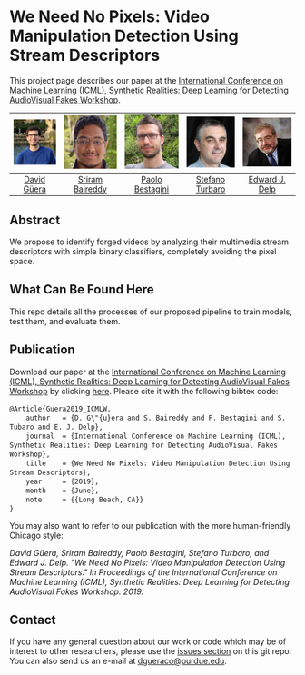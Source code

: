 # We Need No Pixels: Video Manipulation Detection Using Stream Descriptors

This project page describes our paper at the [International Conference on Machine Learning (ICML), Synthetic Realities: Deep Learning for Detecting AudioVisual Fakes Workshop](https://sites.google.com/view/audiovisualfakes-icml2019/).

| ![David Güera][image-david] | ![Sriram Baireddy][image-sriram] | ![Paolo Bestagini][image-paolo] |  ![Stefano Turbaro][image-stefano] | ![Edward J. Delp][image-delp] |
| :---: | :---: | :---: | :---: | :---: |
| [David Güera][web-david] | [Sriram Baireddy][web-sriram] | [Paolo Bestagini][web-paolo] |  [Stefano Turbaro][web-stefano] | [Edward J. Delp][web-delp] |

## Abstract

We propose to identify forged videos by analyzing their multimedia stream descriptors with simple binary classifiers, completely avoiding the pixel space.

## What Can Be Found Here

This repo details all the processes of our proposed pipeline to train models, test them, and evaluate them.

## Publication

Download our paper at the [International Conference on Machine Learning (ICML), Synthetic Realities: Deep Learning for Detecting AudioVisual Fakes Workshop](https://sites.google.com/view/audiovisualfakes-icml2019/) by clicking [here](https://arxiv.org/abs/1906.08743). Please cite it with the following bibtex code:

```
@Article{Guera2019_ICMLW,
    author   = {D. G\"{u}era and S. Baireddy and P. Bestagini and S. Tubaro and E. J. Delp},
    journal  = {International Conference on Machine Learning (ICML), Synthetic Realities: Deep Learning for Detecting AudioVisual Fakes Workshop},
    title    = {We Need No Pixels: Video Manipulation Detection Using Stream Descriptors},
    year     = {2019},
    month    = {June},
    note     = {{Long Beach, CA}}
}
```

You may also want to refer to our publication with the more human-friendly Chicago style:

*David Güera, Sriram Baireddy, Paolo Bestagini, Stefano Turbaro, and Edward J. Delp. "We Need No Pixels: Video Manipulation Detection Using Stream Descriptors." In Proceedings of the International Conference on Machine Learning (ICML), Synthetic Realities: Deep Learning for Detecting AudioVisual Fakes Workshop. 2019.*

## Contact

If you have any general question about our work or code which may be of interest to other researchers, please use the [issues section](https://github.com/dguera/fake-video-detection-without-pixels/issues)
on this git repo. You can also send us an e-mail at [dgueraco@purdue.edu](mailto:dgueraco@purdue.edu).


<!--Images-->
[image-sriram]: misc/images/sriram_baireddy.jpg "Sriram Baireddy"
[image-david]: misc/images/david_guera.jpg "David Güera"
[image-paolo]: misc/images/paolo_bestagini.png "Paolo Bestagini"
[image-stefano]: misc/images/stefano_tubaro.jpg "Stefano Turbaro"
[image-delp]: misc/images/edward_delp.jpg "Edward J. Delp"

[image-viper-logo]: misc/images/politecnico_milano_logo.png
[image-purdue-logo]: misc/images/purdue_logo.png
[image-polimi-logo]: misc/images/viper_logo.png

<!--Links-->
[web-sriram]: https://lorenz.ecn.purdue.edu/~sbairedd
[web-david]: https://engineering.purdue.edu/~dgueraco
[web-paolo]: http://home.deib.polimi.it/bestagini
[web-stefano]: http://home.deib.polimi.it/tubaro
[web-delp]: https://engineering.purdue.edu/~ace